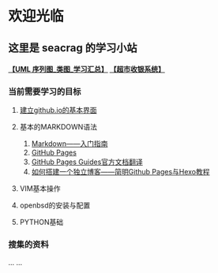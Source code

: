 # 欢迎光临 #
## 这里是 seacrag 的学习小站 ##

#### [【UML 序列图_类图_学习汇总】](/docs/UML.md)		[【超市收银系统】](/docs/case.md) ####

### 当前需要学习的目标 ###

1. [建立github.io的基本界面](seacragme.github.io/docs/index.html)
2. 基本的MARKDOWN语法

	1. [Markdown——入门指南](https://www.jianshu.com/p/1e402922ee32)
	2. [GitHub Pages](https://www.jianshu.com/p/48fd3d4a95e1)
	3. [GitHub Pages Guides官方文档翻译](https://www.jianshu.com/p/573b7f8461d0)
	4. [如何搭建一个独立博客——简明Github Pages与Hexo教程](https://www.jianshu.com/p/141abf1700da?utm_campaign=maleskine&utm_content=note&utm_medium=seo_notes&utm_source=recommendation)

3. VIM基本操作
4. openbsd的安装与配置
5. PYTHON基础

### 搜集的资料 ##



... ...

